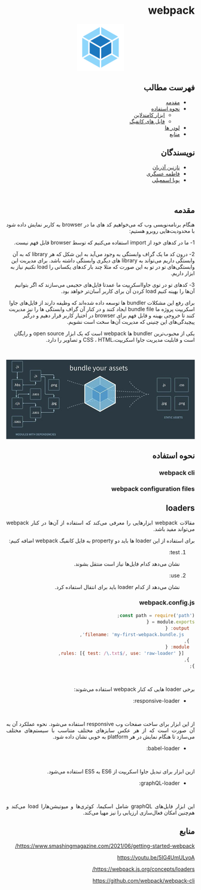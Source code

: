 <div dir="rtl">

# webpack

<p align=center><img src="./images/icon.svg" width="25%" height="25%"></p>

## فهرست مطالب
- [مقدمه](#مقدمه)
- [نحوه استفاده](#نحوه-استفاده)
  - [ابزار کامندلاین](#webpack-cli)
  - [فایل های کانفیگ](#webpack-configuration-files)
- [لودر ها](#loaders)
- [منابع](#منابع)

## نویسندگان
- [نازنین آذریان](https://github.com/Nazhixx)
- [فاطمه عسگری](https://github.com/fatemeh-asgari)
- [پویا اسمعیلی](https://github.com/PouyaEsmaili)


<br/>

## مقدمه 
<p align=right style="text-align: justify;">
هنگام برنامه‌نویسی وب که می‌خواهیم کد های ما در 
browser 
به کاربر نمایش داده شود با محدودیت‌هایی روبرو هستیم:

1- ما در کدهای خود از import استفاده می‌کنیم که توسط browser قابل فهم نیست.

2- درون کد ما یک گراف وابستگی به وجود می‌آید به این شکل که هر 
library که به آن وابستگی داریم می‌تواند به library های دیگری وابستگی داشته باشد. برای مدیریت این وابستگی‌های تو در تو به این صورت که مثلا چند بار کدهای یکسانی را load نکنیم نیاز به ابزار داریم.

3- کدهای تو در توی جاوااسکریپت ما عمدتا فایل‌های حجیمی می‌سازند که اگر بتوانیم آن‌ها را بهینه کنیم load کردن آن برای کاربر آسان‌تر خواهد بود.

برای رفع این مشکلات bundler ها توسعه داده شده‌اند که وظیفه دارند از فایل‌های جاوا اسکریپت پروژه ما bundle file ایجاد کنند و در کنار آن گراف وابستگی ها را نیز مدیریت کنند تا خروجی بهینه و قابل فهم برای browser در اختیار کاربر قرار دهیم و درگیر پیچیدگی‌های این چنینی که مدیریت آن‌ها سخت است نشویم.

یکی از محبوب‌ترین bundler ها webpack است که یک ابزار open source   و رایگان است و قابلیت مدیریت جاوا اسکریپت،CSS ، HTML و تصاویر را دارد.
</p>

</br>

<p align=center><img src="./images/webpack-prosite.jpg" ></p>

## نحوه استفاده
### webpack cli
### webpack configuration files

## loaders
<p align=right style="text-align: justify;">
مقالات webpack ابزارهایی را معرفی می‌کند که استفاده از آن‌ها در کنار webpack می‌تواند مفید باشد.
</p>
<p align=right style="text-align: justify;">
برای استفاده از این loader ها باید دو property به فایل کانفیگ webpack اضافه کنیم:
</p>

<ol>
<li>test:</li>
<p align=right style="text-align: justify;">
نشان می‌دهد کدام فایل‌ها نیاز است منتقل بشوند.
</p>
<li>use:</li>
<p align=right style="text-align: justify;">
نشان می‌دهد از کدام loader باید برای انتقال استفاده کرد.
</p>
</ol>

### webpack.config.js
``` js
const path = require('path');
module.exports = {
  output: {
    filename: 'my-first-webpack.bundle.js',
  },
  module: {
    rules: [{ test: /\.txt$/, use: 'raw-loader' }],
  },
};
```
</br>

برخی loader هایی که کنار webpack استفاده می‌شوند:


- responsive-loader:
</br>
<p align=right style="text-align: justify;"> از این ابزار برای ساخت صفحات وب responsive استفاده می‌شود. نحوه عملکرد آن به آن صورت است که از هر عکس سایزهای مختلف متناسب با سیستم‌های مختلف می‌سازد تا هنگام نمایش در هر platform  به خوبی نشان داده شود. </p>

- babel-loader:
</br>
<p align=right style="text-align: justify;">
ازین ابزار برای تبدیل جاوا اسکریپت از ES6 به ES5 استفاده می‌شود.
</p>

- graphQL-loader:
</br>
<p align=right style="text-align: justify;">
این ابزار فایل‌های graphQL شامل اسکیما، کوئری‌ها و میوتیشن‌هارا load می‌کند و هم‌چنین امکان فعال‌سازی ارزیابی را نیز مهیا می‌کند.
</p>

## منابع
https://www.smashingmagazine.com/2021/06/getting-started-webpack/

https://youtu.be/5IG4UmULyoA

https://webpack.js.org/concepts/loaders/

https://github.com/webpack/webpack-cli


</div>